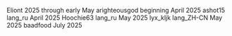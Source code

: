 Eliont 2025 through early May
arighteousgod beginning April 2025
ashot15 lang_ru April 2025
Hoochie63 lang_ru May 2025
lyx_kljk lang_ZH-CN May 2025
baadfood July 2025